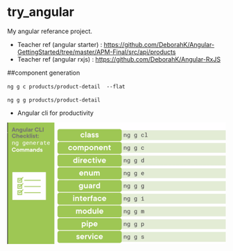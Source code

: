 # try_angular
My angular referance project.

* Teacher ref (angular starter) : https://github.com/DeborahK/Angular-GettingStarted/tree/master/APM-Final/src/api/products
* Teacher ref (angular rxjs) : https://github.com/DeborahK/Angular-RxJS


##component generation

``ng g c products/product-detail  --flat``

``ng g g products/product-detail``




* Angular cli for productivity

![Client/Server](https://raw.githubusercontent.com/Tomvictor/try_angular/main/ProductManagement/src/assets/ng%20generate.png)



